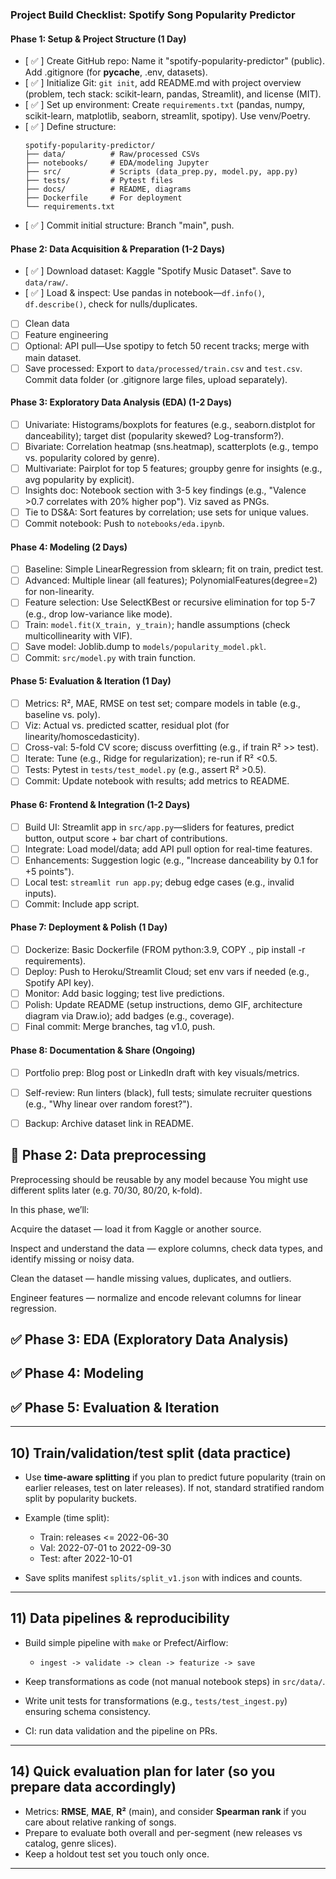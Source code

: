 ### Project Build Checklist: Spotify Song Popularity Predictor


#### Phase 1: Setup & Project Structure (1 Day)
- [ ✅ ] Create GitHub repo: Name it "spotify-popularity-predictor" (public). Add .gitignore (for __pycache__, .env, datasets).
- [ ✅ ] Initialize Git: `git init`, add README.md with project overview (problem, tech stack: scikit-learn, pandas, Streamlit), and license (MIT).
- [ ✅ ] Set up environment: Create `requirements.txt` (pandas, numpy, scikit-learn, matplotlib, seaborn, streamlit, spotipy). Use venv/Poetry.
- [ ✅ ] Define structure:
  ```
  spotify-popularity-predictor/
  ├── data/          # Raw/processed CSVs
  ├── notebooks/     # EDA/modeling Jupyter
  ├── src/           # Scripts (data_prep.py, model.py, app.py)
  ├── tests/         # Pytest files
  ├── docs/          # README, diagrams
  ├── Dockerfile     # For deployment
  └── requirements.txt
  ```
- [ ✅ ] Commit initial structure: Branch "main", push.

#### Phase 2: Data Acquisition & Preparation (1-2 Days)
- [ ✅ ] Download dataset: Kaggle "Spotify Music Dataset". Save to `data/raw/`.
- [ ✅ ] Load & inspect: Use pandas in notebook—`df.info()`, `df.describe()`, check for nulls/duplicates.
- [ ] Clean data
- [ ] Feature engineering
- [ ] Optional: API pull—Use spotipy to fetch 50 recent tracks; merge with main dataset.
- [ ] Save processed: Export to `data/processed/train.csv` and `test.csv`. Commit data folder (or .gitignore large files, upload separately).

#### Phase 3: Exploratory Data Analysis (EDA) (1-2 Days)
- [ ] Univariate: Histograms/boxplots for features (e.g., seaborn.distplot for danceability); target dist (popularity skewed? Log-transform?).
- [ ] Bivariate: Correlation heatmap (sns.heatmap), scatterplots (e.g., tempo vs. popularity colored by genre).
- [ ] Multivariate: Pairplot for top 5 features; groupby genre for insights (e.g., avg popularity by explicit).
- [ ] Insights doc: Notebook section with 3-5 key findings (e.g., "Valence >0.7 correlates with 20% higher pop"). Viz saved as PNGs.
- [ ] Tie to DS&A: Sort features by correlation; use sets for unique values.
- [ ] Commit notebook: Push to `notebooks/eda.ipynb`.

#### Phase 4: Modeling (2 Days)
- [ ] Baseline: Simple LinearRegression from sklearn; fit on train, predict test.
- [ ] Advanced: Multiple linear (all features); PolynomialFeatures(degree=2) for non-linearity.
- [ ] Feature selection: Use SelectKBest or recursive elimination for top 5-7 (e.g., drop low-variance like mode).
- [ ] Train: `model.fit(X_train, y_train)`; handle assumptions (check multicollinearity with VIF).
- [ ] Save model: Joblib.dump to `models/popularity_model.pkl`.
- [ ] Commit: `src/model.py` with train function.

#### Phase 5: Evaluation & Iteration (1 Day)
- [ ] Metrics: R², MAE, RMSE on test set; compare models in table (e.g., baseline vs. poly).
- [ ] Viz: Actual vs. predicted scatter, residual plot (for linearity/homoscedasticity).
- [ ] Cross-val: 5-fold CV score; discuss overfitting (e.g., if train R² >> test).
- [ ] Iterate: Tune (e.g., Ridge for regularization); re-run if R² <0.5.
- [ ] Tests: Pytest in `tests/test_model.py` (e.g., assert R² >0.5).
- [ ] Commit: Update notebook with results; add metrics to README.

#### Phase 6: Frontend & Integration (1-2 Days)
- [ ] Build UI: Streamlit app in `src/app.py`—sliders for features, predict button, output score + bar chart of contributions.
- [ ] Integrate: Load model/data; add API pull option for real-time features.
- [ ] Enhancements: Suggestion logic (e.g., "Increase danceability by 0.1 for +5 points").
- [ ] Local test: `streamlit run app.py`; debug edge cases (e.g., invalid inputs).
- [ ] Commit: Include app script.

#### Phase 7: Deployment & Polish (1 Day)
- [ ] Dockerize: Basic Dockerfile (FROM python:3.9, COPY ., pip install -r requirements).
- [ ] Deploy: Push to Heroku/Streamlit Cloud; set env vars if needed (e.g., Spotify API key).
- [ ] Monitor: Add basic logging; test live predictions.
- [ ] Polish: Update README (setup instructions, demo GIF, architecture diagram via Draw.io); add badges (e.g., coverage).
- [ ] Final commit: Merge branches, tag v1.0, push.

#### Phase 8: Documentation & Share (Ongoing)
- [ ] Portfolio prep: Blog post or LinkedIn draft with key visuals/metrics.
- [ ] Self-review: Run linters (black), full tests; simulate recruiter questions (e.g., "Why linear over random forest?").
- [ ] Backup: Archive dataset link in README.


## 🧩 Phase 2: Data preprocessing

Preprocessing should be reusable by any model because You might use different splits later (e.g. 70/30, 80/20, k-fold).

In this phase, we’ll:

Acquire the dataset — load it from Kaggle or another source.

Inspect and understand the data — explore columns, check data types, and identify missing or noisy data.

Clean the dataset — handle missing values, duplicates, and outliers.

Engineer features — normalize and encode relevant columns for linear regression.


## ✅ Phase 3: EDA (Exploratory Data Analysis)
## ✅ Phase 4: Modeling
## ✅ Phase 5: Evaluation & Iteration

---

## 10) Train/validation/test split (data practice)

* Use **time-aware splitting** if you plan to predict future popularity (train on earlier releases, test on later releases). If not, standard stratified random split by popularity buckets.
* Example (time split):

  * Train: releases <= 2022-06-30
  * Val: 2022-07-01 to 2022-09-30
  * Test: after 2022-10-01
* Save splits manifest `splits/split_v1.json` with indices and counts.

---

## 11) Data pipelines & reproducibility

* Build simple pipeline with `make` or Prefect/Airflow:

  * `ingest -> validate -> clean -> featurize -> save`
* Keep transformations as code (not manual notebook steps) in `src/data/`.
* Write unit tests for transformations (e.g., `tests/test_ingest.py`) ensuring schema consistency.
* CI: run data validation and the pipeline on PRs.

---

## 14) Quick evaluation plan for later (so you prepare data accordingly)

* Metrics: **RMSE**, **MAE**, **R²** (main), and consider **Spearman rank** if you care about relative ranking of songs.
* Prepare to evaluate both overall and per-segment (new releases vs catalog, genre slices).
* Keep a holdout test set you touch only once.

---
